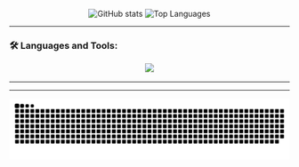 <!-- GitHub Stats + Most Used Languages (Side by Side) -->
<p align="center">
  <img src="https://github-readme-stats.vercel.app/api?username=ayubadevs&show_icons=true&theme=radical" alt="GitHub stats" height="142"/>
  <img src="https://github-readme-stats.vercel.app/api/top-langs/?username=ayubadevs&layout=compact&theme=radical" alt="Top Languages" height="390"/>
</p>


<!-- Badges
<p align="center">
  <img src="https://komarev.com/ghpvc/?username=ayubadevs&color=blue" alt="Profile Views" />
  <img src="https://img.shields.io/github/followers/ayubadevs?label=Followers" alt="Followers" />
  <img src="https://img.shields.io/github/stars/ayubadevs?label=Stars" alt="Total Stars" />
</p>
 -->

<!-- About Me 
### 🧑‍💻 About Me
- 🔭 I’m currently working on **cool projects**
- 🌱 I’m currently learning **Flutter & Backend Development**
- 💬 Ask me about **Python, JavaScript, Flutter**
- 📫 How to reach me: **your-email@example.com**
- ⚡ Fun fact: *I debug with coffee ☕*
-->
---

### 🛠️ Languages and Tools:
<p align="center">
  <img src="https://skillicons.dev/icons?i=python,javascript,html,css,flutter,dart,git,github,vscode" />
</p>

---

---

<!-- Snake Animation -->
<p align="center">
<picture>
  <source media="(prefers-color-scheme: dark)" srcset="https://raw.githubusercontent.com/platane/snk/output/github-contribution-grid-snake-dark.svg" />
  <source media="(prefers-color-scheme: light)" srcset="https://raw.githubusercontent.com/platane/snk/output/github-contribution-grid-snake.svg" />
  <img alt="github contribution grid snake animation" src="https://raw.githubusercontent.com/platane/snk/output/github-contribution-grid-snake.svg" />
</picture>
</p>
